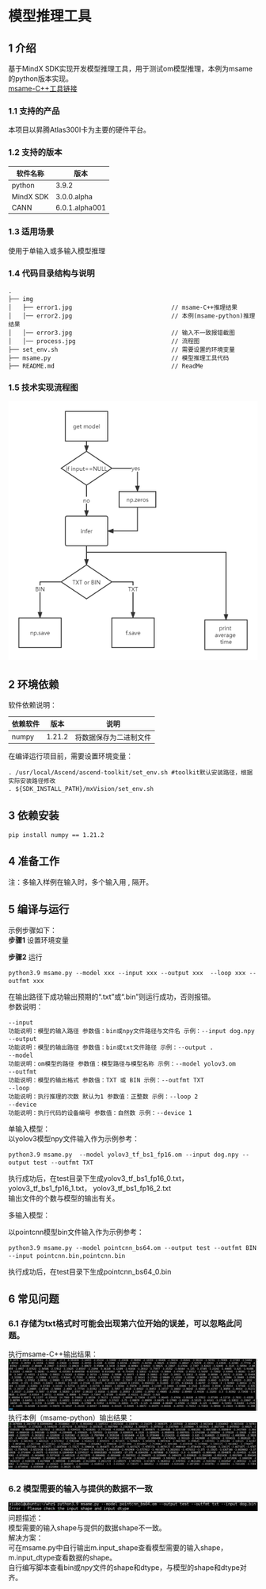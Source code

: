 # 模型推理工具

## 1 介绍
基于MindX SDK实现开发模型推理工具，用于测试om模型推理，本例为msame的python版本实现。   
[msame-C++工具链接](https://gitee.com/ascend/tools/tree/master/msame)

### 1.1 支持的产品   
本项目以昇腾Atlas300I卡为主要的硬件平台。   

### 1.2 支持的版本   
| 软件名称  | 版本           |
| --------- | -------------- |
| python    | 3.9.2          |
| MindX SDK | 3.0.0.alpha    |
| CANN      | 6.0.1.alpha001 |

### 1.3 适用场景   

使用于单输入或多输入模型推理   


### 1.4 代码目录结构与说明

```
.
├── img
│   ├── error1.jpg                            // msame-C++推理结果
│   │── error2.jpg                            // 本例(msame-python)推理结果
│   │── error3.jpg                            // 输入不一致报错截图
│   │── process.jpg                           // 流程图
├── set_env.sh                                // 需要设置的环境变量
├── msame.py                                  // 模型推理工具代码
├── README.md                                 // ReadMe
```




### 1.5 技术实现流程图

![image-20220401173124980](./img/process.png)





## 2 环境依赖

软件依赖说明：

| 依赖软件 | 版本   | 说明                   |
| -------- | ------ | ---------------------- |
| numpy    | 1.21.2 | 将数据保存为二进制文件 |

在编译运行项目前，需要设置环境变量：

```
. /usr/local/Ascend/ascend-toolkit/set_env.sh #toolkit默认安装路径，根据实际安装路径修改
. ${SDK_INSTALL_PATH}/mxVision/set_env.sh
```

## 3 依赖安装

```
pip install numpy == 1.21.2
```

## 4 准备工作

注：多输入样例在输入时，多个输入用  ,  隔开。

##  5 编译与运行
示例步骤如下：   
**步骤1** 设置环境变量

**步骤2**  运行

```
python3.9 msame.py --model xxx --input xxx --output xxx  --loop xxx --outfmt xxx
```
在输出路径下成功输出预期的“.txt”或“.bin”则运行成功，否则报错。   
参数说明：
```
--input   
功能说明：模型的输入路径 参数值：bin或npy文件路径与文件名 示例：--input dog.npy
--output   
功能说明：模型的输出路径 参数值：bin或txt文件路径 示例：--output .
--model   
功能说明：om模型的路径 参数值：模型路径与模型名称 示例：--model yolov3.om
--outfmt    
功能说明：模型的输出格式 参数值：TXT 或 BIN 示例：--outfmt TXT
--loop   
功能说明：执行推理的次数 默认为1 参数值：正整数 示例：--loop 2
--device   
功能说明：执行代码的设备编号 参数值：自然数 示例：--device 1 
```
单输入模型：   
以yolov3模型npy文件输入作为示例参考：

```
python3.9 msame.py  --model yolov3_tf_bs1_fp16.om --input dog.npy --output test --outfmt TXT
```
执行成功后，在test目录下生成yolov3_tf_bs1_fp16_0.txt，yolov3_tf_bs1_fp16_1.txt， yolov3_tf_bs1_fp16_2.txt   
输出文件的个数与模型的输出有关。   

多输入模型：   

以pointcnn模型bin文件输入作为示例参考：    

```
python3.9 msame.py --model pointcnn_bs64.om --output test --outfmt BIN --input pointcnn.bin,pointcnn.bin
```

执行成功后，在test目录下生成pointcnn_bs64_0.bin     

## 6 常见问题
### 6.1 存储为txt格式时可能会出现第六位开始的误差，可以忽略此问题。  
 执行msame-C++输出结果：   
![image-20220401173124980](./img/error1.png)
 执行本例（msame-python）输出结果：   
![image-20220401173124980](./img/error2.png)
### 6.2 模型需要的输入与提供的数据不一致   
![image-20220401173124980](./img/error3.png)
问题描述：   
模型需要的输入shape与提供的数据shape不一致。   
解决方案：   
可在msame.py中自行输出m.input_shape查看模型需要的输入shape，m.input_dtype查看数据的shape。   
自行编写脚本查看bin或npy文件的shape和dtype，与模型的shape和dtype对齐。
